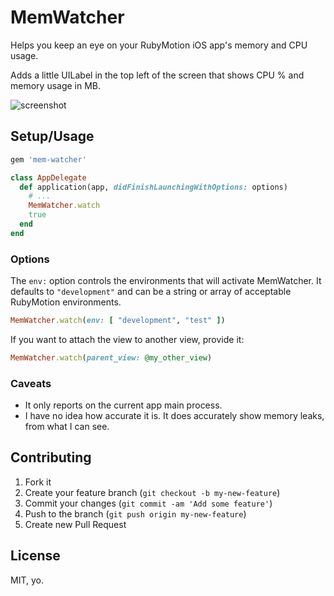 # MemWatcher

Helps you keep an eye on your RubyMotion iOS app's memory and CPU usage.

Adds a little UILabel in the top left of the screen that shows CPU % and memory usage in MB.

![screenshot](http://clrsight.co/jh/2015-03-02-lo7s3.png?+)

## Setup/Usage

```ruby
gem 'mem-watcher'
```

```ruby
class AppDelegate
  def application(app, didFinishLaunchingWithOptions: options)
    # ...
    MemWatcher.watch
    true
  end
end
```

### Options

The `env:` option controls the environments that will activate MemWatcher. It defaults to `"development"` and can be a string or array of acceptable RubyMotion environments.

```ruby
MemWatcher.watch(env: [ "development", "test" ])
```

If you want to attach the view to another view, provide it:

```ruby
MemWatcher.watch(parent_view: @my_other_view)
```

### Caveats

* It only reports on the current app main process.
* I have no idea how accurate it is. It does accurately show memory leaks, from what I can see.

## Contributing

1. Fork it
2. Create your feature branch (`git checkout -b my-new-feature`)
3. Commit your changes (`git commit -am 'Add some feature'`)
4. Push to the branch (`git push origin my-new-feature`)
5. Create new Pull Request

## License

MIT, yo.

